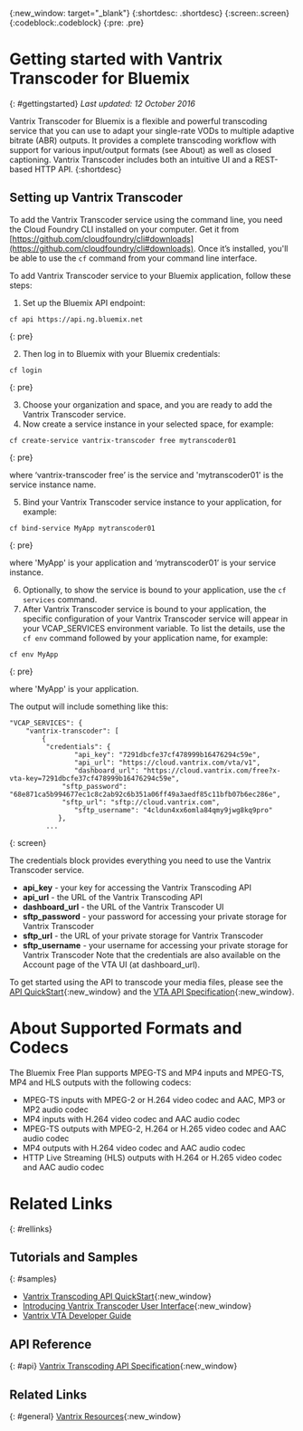 {:new_window: target="_blank"}
{:shortdesc: .shortdesc}
{:screen:.screen}
{:codeblock:.codeblock}
{:pre: .pre}

# Getting started with Vantrix Transcoder for Bluemix
{: #gettingstarted}
*Last updated: 12 October 2016*

Vantrix Transcoder for Bluemix is a flexible and powerful transcoding service that you can use to adapt your single-rate VODs to multiple adaptive bitrate (ABR) outputs. It provides a complete transcoding workflow with support for various input/output formats (see About) as well as closed captioning. Vantrix Transcoder includes both an intuitive UI and a REST-based HTTP API. 
{:shortdesc}

## Setting up Vantrix Transcoder
To add the Vantrix Transcoder service using the command line, you need the Cloud Foundry CLI installed on your computer. Get it from [https://github.com/cloudfoundry/cli#downloads](https://github.com/cloudfoundry/cli#downloads). Once it’s installed, you'll be able to use the `cf` command from your command line interface.

To add Vantrix Transcoder service to your Bluemix application, follow these steps:
1. Set up the Bluemix API endpoint:
  ```
  cf api https://api.ng.bluemix.net
  ```
  {: pre}
		
2. Then log in to Bluemix with your Bluemix credentials:

  ```
  cf login
  ```
  {: pre}
		
3. Choose your organization and space, and you are ready to add the Vantrix Transcoder service. 
4. Now create a service instance in your selected space, for example:

  ```
  cf create-service vantrix-transcoder free mytranscoder01
  ```
 {: pre}
	
  where ‘vantrix-transcoder free’ is the service and 'mytranscoder01' is the service instance name. 

5. Bind your Vantrix Transcoder service instance to your application, for example:

  ```
  cf bind-service MyApp mytranscoder01
  ```
  {: pre}

  where 'MyApp' is your application and ‘mytranscoder01’ is your service instance.

6. Optionally, to show the service is bound to your application, use the `cf services` command.		
7. After Vantrix Transcoder service is bound to your application, the specific configuration of your Vantrix Transcoder service will appear in your VCAP_SERVICES environment variable. To list the details, use the `cf env` command followed by your application name, for example:

```
cf env MyApp
```
{: pre}
		
where 'MyApp' is your application.
		
The output will include something like this:
		
```
"VCAP_SERVICES": {
	"vantrix-transcoder": [
		{
		 "credentials": {
				"api_key": "7291dbcfe37cf478999b16476294c59e",
				"api_url": "https://cloud.vantrix.com/vta/v1",
				"dashboard_url": "https://cloud.vantrix.com/free?x-vta-key=7291dbcfe37cf478999b16476294c59e",
			 "sftp_password": "68e871ca5b994677ec1c8c2ab92c6b351a06ff49a3aedf85c11bfb07b6ec286e",
			 "sftp_url": "sftp://cloud.vantrix.com",
				"sftp_username": "4cldun4xx6omla84qmy9jwg8kq9pro"
			},
		 ...
```		 
{: screen}
	
The credentials block provides everything you need to use the Vantrix Transcoder service.
- **api_key**  -  your key for accessing the Vantrix Transcoding API
- **api_url**  -  the URL of the Vantrix Transcoding API
- **dashboard_url**  -  the URL of the Vantrix Transcoder UI
- **sftp_password**  -  your password for accessing your private storage for Vantrix Transcoder 
- **sftp_url**  -  the URL of your private storage for Vantrix Transcoder 
- **sftp_username**  -  your username for accessing your private storage for Vantrix Transcoder 
Note that the credentials are also available on the Account page of the VTA UI (at dashboard_url). 

To get started using the API to transcode your media files, please see the [API QuickStart](http://vantrix.com/wp-content/uploads/2016/06/VTA-QuickStart-v56.pdf){:new_window} and the [VTA API Specification](http://www.vantrix.com/wp-content/uploads/2016/04/Vantrix_Transcoding_API.pdf){:new_window}. 

# About Supported Formats and Codecs
The Bluemix Free Plan supports MPEG-TS and MP4 inputs and MPEG-TS, MP4 and HLS outputs with the following codecs: 
- MPEG-TS inputs with MPEG-2 or H.264 video codec and AAC, MP3 or MP2 audio codec
- MP4 inputs with H.264 video codec and AAC audio codec
- MPEG-TS outputs with MPEG-2, H.264 or H.265 video codec and AAC audio codec
- MP4 outputs with H.264 video codec and AAC audio codec
- HTTP Live Streaming (HLS) outputs with H.264 or H.265 video codec and AAC audio codec
	
# Related Links
{: #rellinks}

## Tutorials and Samples
{: #samples}
* [Vantrix Transcoding API QuickStart](http://vantrix.com/wp-content/uploads/2016/06/VTA-QuickStart-v56.pdf){:new_window}
* [Introducing Vantrix Transcoder User Interface](http://vantrix.com/wp-content/uploads/2016/04/Introducing_Vantrix_Transcoder_User_Interface.pdf){:new_window}
* [Vantrix VTA Developer Guide](http://vantrix.com/wp-content/uploads/2016/09/VTA-Developer-Guide-v61.pdf) 

## API Reference
{: #api}
[Vantrix Transcoding API Specification](http://www.vantrix.com/wp-content/uploads/2016/04/Vantrix_Transcoding_API.pdf){:new_window}

## Related Links
{: #general}
[Vantrix Resources](http://vantrix.com/resources/knowledgebase/){:new_window}
